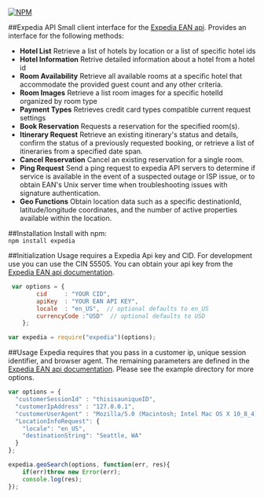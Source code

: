 [![NPM](https://nodei.co/npm/expedia.png)](https://nodei.co/npm/expedia/)

##Expedia API
Small client interface for the [Expedia EAN api](http://developer.ean.com/).  Provides an interface for the following methods:  
- **Hotel List** Retrieve a list of hotels by location or a list of specific hotel ids  
- **Hotel Information**  Retrive detailed information about a hotel from a hotel id  
- **Room Availability** Retrieve all available rooms at a specific hotel that accommodate the provided guest count and any other criteria.  
- **Room Images** Retrieve a list room images for a specific hotelId organized by room type  
- **Payment Types** Retrieves credit card types compatible current request settings  
- **Book Reservation** Requests a reservation for the specified room(s).   
- **Itinerary Request** Retrieve an existing itinerary's status and details, confirm the status of a previously requested booking, or retrieve a list of itineraries from a specified date span.  
- **Cancel Reservation** Cancel an existing reservation for a single room.  
- **Ping Request** Send a ping request to expedia API servers to determine if service is available in the event of a suspected outage or ISP issue, or to obtain EAN's Unix server time when troubleshooting issues with signature authentication.  
- **Geo Functions** Obtain location data such as a specific destinationId, latitude/longitude coordinates, and the number of active properties available within the location.  

##Installation
Install with npm:  
```npm install expedia```

##Initialization
Usage requires a Expedia Api key and CID.  For development use you can use the CIN 55505.  You can obtain your api key from the [Expedia EAN api documentation](http://developer.ean.com/).

```javascript
 var options = {
        cid     : "YOUR CID",
        apiKey  : "YOUR EAN API KEY",
        locale  : "en_US",  // optional defaults to en_US
        currencyCode :"USD"  // optional defaults to USD
    };

var expedia = require("expedia")(options);
```

##Usage
Expedia requires that you pass in a customer ip, unique session identifier, and browser agent.  The remaining parameters are defined in the  [Expedia EAN api documentation](http://developer.ean.com/).  Please see the example directory for more options.

```javascript
var options = {
  "customerSessionId" : "thisisauniqueID",
  "customerIpAddress" : "127.0.0.1",
  "customerUserAgent" : "Mozilla/5.0 (Macintosh; Intel Mac OS X 10_8_4) AppleWebKit/537.36 (KHTML, like Gecko)",
  "LocationInfoRequest": {
    "locale": "en_US",
    "destinationString": "Seattle, WA"
  }
};

expedia.geoSearch(options, function(err, res){
    if(err)throw new Error(err);
    console.log(res);
});
```
